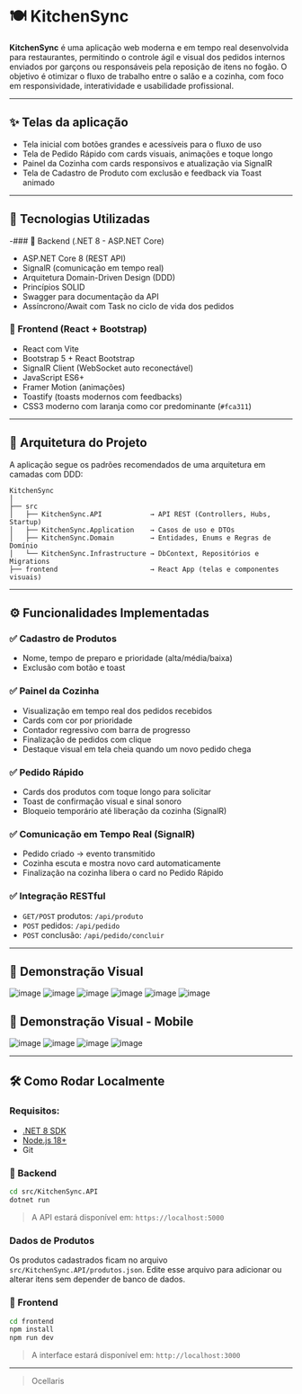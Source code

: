 # 🍽️ KitchenSync

**KitchenSync** é uma aplicação web moderna e em tempo real desenvolvida para restaurantes, permitindo o controle ágil e visual dos pedidos internos enviados por garçons ou responsáveis pela reposição de itens no fogão. O objetivo é otimizar o fluxo de trabalho entre o salão e a cozinha, com foco em responsividade, interatividade e usabilidade profissional.

---

## ✨ Telas da aplicação

- Tela inicial com botões grandes e acessíveis para o fluxo de uso
- Tela de Pedido Rápido com cards visuais, animações e toque longo
- Painel da Cozinha com cards responsivos e atualização via SignalR
- Tela de Cadastro de Produto com exclusão e feedback via Toast animado

---

## 🚀 Tecnologias Utilizadas

-### 🔧 Backend (.NET 8 - ASP.NET Core)
- ASP.NET Core 8 (REST API)
- SignalR (comunicação em tempo real)
- Arquitetura Domain-Driven Design (DDD)
- Princípios SOLID
- Swagger para documentação da API
- Assíncrono/Await com Task no ciclo de vida dos pedidos

### 🎨 Frontend (React + Bootstrap)
- React com Vite
- Bootstrap 5 + React Bootstrap
- SignalR Client (WebSocket auto reconectável)
- JavaScript ES6+
- Framer Motion (animações)
- Toastify (toasts modernos com feedbacks)
- CSS3 moderno com laranja como cor predominante (`#fca311`)

---

## 🧠 Arquitetura do Projeto

A aplicação segue os padrões recomendados de uma arquitetura em camadas com DDD:

```
KitchenSync
│
├── src
│   ├── KitchenSync.API            → API REST (Controllers, Hubs, Startup)
│   ├── KitchenSync.Application    → Casos de uso e DTOs
│   ├── KitchenSync.Domain         → Entidades, Enums e Regras de Domínio
│   └── KitchenSync.Infrastructure → DbContext, Repositórios e Migrations
├── frontend                       → React App (telas e componentes visuais)
```

---

## ⚙️ Funcionalidades Implementadas

### ✅ Cadastro de Produtos
- Nome, tempo de preparo e prioridade (alta/média/baixa)
- Exclusão com botão e toast

### ✅ Painel da Cozinha
- Visualização em tempo real dos pedidos recebidos
- Cards com cor por prioridade
- Contador regressivo com barra de progresso
- Finalização de pedidos com clique
- Destaque visual em tela cheia quando um novo pedido chega

### ✅ Pedido Rápido
- Cards dos produtos com toque longo para solicitar
- Toast de confirmação visual e sinal sonoro
- Bloqueio temporário até liberação da cozinha (SignalR)

### ✅ Comunicação em Tempo Real (SignalR)
- Pedido criado → evento transmitido
- Cozinha escuta e mostra novo card automaticamente
- Finalização na cozinha libera o card no Pedido Rápido

### ✅ Integração RESTful
- `GET/POST` produtos: `/api/produto`
- `POST` pedidos: `/api/pedido`
- `POST` conclusão: `/api/pedido/concluir`

---

## 📸 Demonstração Visual

![image](https://github.com/user-attachments/assets/2bedfcc3-a127-4ae9-9590-2c2518b0640f)
![image](https://github.com/user-attachments/assets/039cdffb-8e69-4d4a-840f-1a8fae7d99a6)
![image](https://github.com/user-attachments/assets/984a55fb-113f-42f2-b601-554399eafeb5)
![image](https://github.com/user-attachments/assets/cd1c18d0-797f-4456-9481-6b04df1a8eef)
![image](https://github.com/user-attachments/assets/32806ab9-c858-4409-a6b9-cb7862311dc9)
![image](https://github.com/user-attachments/assets/3db7e12f-be81-473f-9112-9167d2963e2b)

## 📸 Demonstração Visual - Mobile
![image](https://github.com/user-attachments/assets/4b48de2b-7658-4ef0-860f-569544433914)
![image](https://github.com/user-attachments/assets/701a1818-c118-478c-a513-bfc5d6318870)
![image](https://github.com/user-attachments/assets/f167cbd0-5f7a-4491-9bc6-270d8d37b6da)
![image](https://github.com/user-attachments/assets/33ddcb74-63c7-476f-87bc-ca69d5382132)



---

## 🛠️ Como Rodar Localmente

### Requisitos:
- [.NET 8 SDK](https://dotnet.microsoft.com/en-us/download)
- [Node.js 18+](https://nodejs.org/)
- Git

### 🔧 Backend
```bash
cd src/KitchenSync.API
dotnet run
```
> A API estará disponível em: `https://localhost:5000`

### Dados de Produtos
Os produtos cadastrados ficam no arquivo `src/KitchenSync.API/produtos.json`. Edite esse arquivo para adicionar ou alterar itens sem depender de banco de dados.

### 🎯 Frontend
```bash
cd frontend
npm install
npm run dev
```
> A interface estará disponível em: `http://localhost:3000`

---

> Ocellaris
